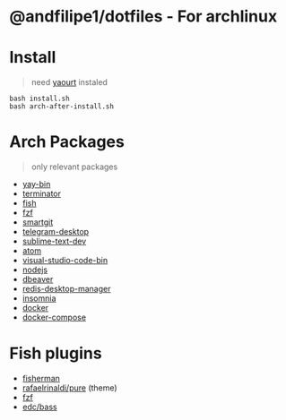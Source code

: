 # @andfilipe1/dotfiles - For archlinux

# Install
> need [yaourt](https://www.ostechnix.com/install-yaourt-arch-linux/) instaled

```shell
bash install.sh
bash arch-after-install.sh
```

# Arch Packages
> only relevant packages

- [yay-bin](https://aur.archlinux.org/packages/yay-bin/)
- [terminator](https://www.archlinux.org/packages/community/any/terminator/)
- [fish](https://www.archlinux.org/packages/community/x86_64/fish/)
- [fzf](https://www.archlinux.org/packages/community/x86_64/fzf/)
- [smartgit](https://aur.archlinux.org/packages/smartgit/)
- [telegram-desktop](https://www.archlinux.org/packages/community/x86_64/telegram-desktop/)
- [sublime-text-dev](https://aur.archlinux.org/packages/sublime-text-dev/)
- [atom](https://www.archlinux.org/packages/community/x86_64/atom/)
- [visual-studio-code-bin](https://aur.archlinux.org/packages/visual-studio-code-bin/)
- [nodejs](https://www.archlinux.org/packages/community/x86_64/nodejs/)
- [dbeaver](https://www.archlinux.org/packages/community/x86_64/dbeaver/)
- [redis-desktop-manager](https://aur.archlinux.org/packages/redis-desktop-manager/)
- [insomnia](https://aur.archlinux.org/packages/insomnia/)
- [docker](https://www.archlinux.org/packages/community/x86_64/docker/)
- [docker-compose](https://www.archlinux.org/packages/community/any/docker-compose/)

# Fish plugins

- [fisherman](https://github.com/fisherman/fisherman)
- [rafaelrinaldi/pure](https://github.com/rafaelrinaldi/pure) (theme)
- [fzf](https://github.com/fisherman/fzf)
- [edc/bass](https://github.com/edc/bass)
